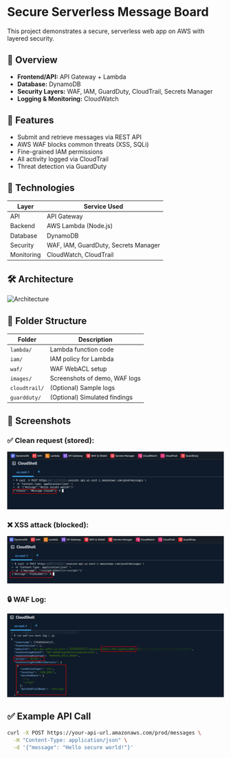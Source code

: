 # Secure Serverless Message Board

This project demonstrates a secure, serverless web app on AWS with layered security.

## 🚀 Overview

- **Frontend/API:** API Gateway + Lambda
- **Database:** DynamoDB
- **Security Layers:** WAF, IAM, GuardDuty, CloudTrail, Secrets Manager
- **Logging & Monitoring:** CloudWatch

## 📌 Features

- Submit and retrieve messages via REST API
- AWS WAF blocks common threats (XSS, SQLi)
- Fine-grained IAM permissions
- All activity logged via CloudTrail
- Threat detection via GuardDuty

## 🧰 Technologies

| Layer           | Service Used                         |
|----------------|---------------------------------------|
| API            | API Gateway                          |
| Backend        | AWS Lambda (Node.js)                 |
| Database       | DynamoDB                             |
| Security       | WAF, IAM, GuardDuty, Secrets Manager |
| Monitoring     | CloudWatch, CloudTrail               |

## 🛠️ Architecture

![Architecture](architecture/architecture-diagram.png)

## 📂 Folder Structure

| Folder        | Description                            |
|---------------|----------------------------------------|
| `lambda/`     | Lambda function code                   |
| `iam/`        | IAM policy for Lambda                  |
| `waf/`        | WAF WebACL setup                       |
| `images/`     | Screenshots of demo, WAF logs          |
| `cloudtrail/` | (Optional) Sample logs                 |
| `guardduty/`  | (Optional) Simulated findings          |

## 🧪 Screenshots

### ✅ Clean request (stored):
![Secure POST](images/test_POST.png)

### ❌ XSS attack (blocked):
![Blocked XSS](images/Simulate_XSS.png)

### 🔒 WAF Log:
![WAF Log](images/XSS_waflog.png)

## ✅ Example API Call

```bash
curl -X POST https://your-api-url.amazonaws.com/prod/messages \
  -H "Content-Type: application/json" \
  -d '{"message": "Hello secure world!"}'

